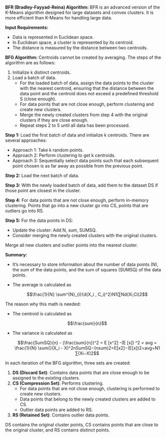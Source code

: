 **BFR (Bradley-Fayyad-Reina) Algorithm:** BFR is an advanced version of the K-Means algorithm designed for large datasets and convex clusters. It is more efficient than K-Means for handling large data.

**Input Requirements:**

- Data is represented in Euclidean space.
- In Euclidean space, a cluster is represented by its centroid.
- The distance is measured by the distance between two centroids.

**BFG Algorithm:** Centroids cannot be created by averaging. The steps of the algorithm are as follows:

1. Initialize k distinct centroids.
2. Load a batch of data.
    - For the loaded batch of data, assign the data points to the cluster with the nearest centroid, ensuring that the distance between the data point and the centroid does not exceed a predefined threshold S (close enough).
    - For data points that are not close enough, perform clustering and create new clusters.
    - Merge the newly created clusters from step 4 with the original clusters if they are close enough.
    - Repeat steps 2 to 5 until all data has been processed.

**Step 1:** Load the first batch of data and initialize k centroids. There are several approaches:

- Approach 1: Take k random points.
- Approach 2: Perform clustering to get k centroids.
- Approach 3: Sequentially select data points such that each subsequent point chosen is as far away as possible from the previous point.

**Step 2:** Load the next batch of data.

**Step 3:** With the newly loaded batch of data, add them to the dataset DS if those point are closest in the cluster. 

**Step 4:** For data points that are not close enough, perform in-memory clustering. Points that go into a new cluster go into CS, points that are outliers go into RS.

**Step 5:** For the data points in DS:

- Update the cluster: Add N, sum, SUMSQ.
- Consider merging the newly created clusters with the original clusters.

Merge all new clusters and outlier points into the nearest cluster.


**Summary:**

- It’s necessary to store information about the number of data points (N), the sum of the data points, and the sum of squares (SUMSQ) of the data points.
- The average is calculated as
    
    $$\frac{1}{N} \sum^{N}_{i}{d(X_i , C_i)^2}N1​i∑N​d(Xi​,Ci​)2$$
    

The reason why this math is needed:

- The centroid is calculated as
    
    $$\frac{sum}{n}​$$
    
- The variance is calculated as
    
    $$\frac{SumSQ}{n} - (\frac{sum}{n})^2 = E [x^2] -(E [x]) ^2 = avg = \frac{1}{N} \sum{}(X_i - X)^2nSumSQ​−(nsum​)2=E[x2]−(E[x])2=avg=N1​∑(Xi​−X)2$$
    

In each iteration of the BFG algorithm, three sets are created:

1. **DS (Discard Set)**: Contains data points that are close enough to be assigned to the existing clusters.
2. **CS (Compression Set)**: Performs clustering.
    - For data points that are not close enough, clustering is performed to create new clusters.
    - Data points that belong to the newly created clusters are added to CS.
    - Outlier data points are added to RS.
3. **RS (Retained Set)**: Contains outlier data points.

DS contains the original cluster points, CS contains points that are close to the original cluster, and RS contains distinct points.